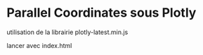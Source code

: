 # Parallel Coordinates sous Plotly
<p>utilisation de la librairie plotly-latest.min.js</p>
lancer avec index.html

